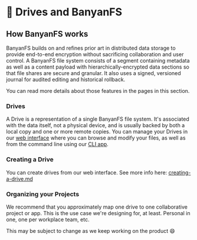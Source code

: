 # 📎 Drives and BanyanFS

## How BanyanFS works

BanyanFS builds on and refines prior art in distributed data storage to provide end-to-end encryption without sacrificing collaboration and user control. A BanyanFS file system consists of a segment containing metadata as well as a content payload with hierarchically-encrypted data sections so that file shares are secure and granular. It also uses a signed, versioned journal for audited editing and historical rollback.&#x20;

You can read more details about those features in the pages in this section.

### Drives

A Drive is a representation of a single BanyanFS file system. It's associated with the data itself, not a physical device, and is usually backed by both a local copy and one or more remote copies. You can manage your Drives in our [web interface](https://data.banyan.computer/) where you can browse and modify your files, as well as from the command line using our [CLI app](https://github.com/banyancomputer/banyan-cli).

### Creating a Drive

You can create drives from our web interface. See more info here: [creating-a-drive.md](../../getting-started/web-client/creating-a-drive.md "mention")

### Organizing your Projects

We recommend that you approximately map one drive to one collaborative project or app. This is the use case we're designing for, at least. Personal in one, one per workplace team, etc.&#x20;

This may be subject to change as we keep working on the product :smile:
